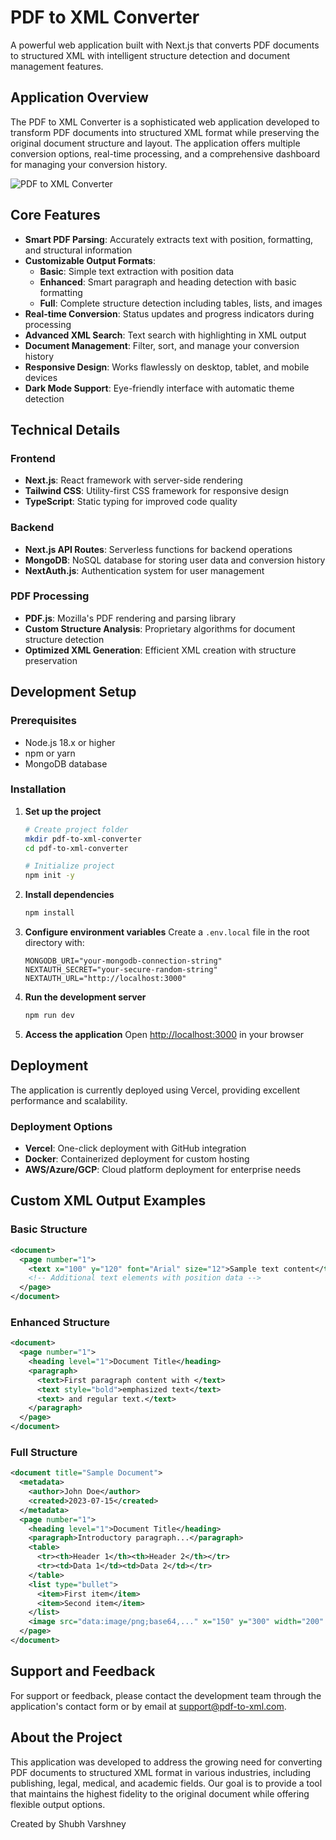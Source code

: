 # PDF to XML Converter

A powerful web application built with Next.js that converts PDF documents to structured XML with intelligent structure detection and document management features.

## Application Overview

The PDF to XML Converter is a sophisticated web application developed to transform PDF documents into structured XML format while preserving the original document structure and layout. The application offers multiple conversion options, real-time processing, and a comprehensive dashboard for managing your conversion history.

![PDF to XML Converter](https://pdf-to-xml-converter-ojxr5bhbi-shubhs-projects-f9ecbe95.vercel.app/)

## Core Features

- **Smart PDF Parsing**: Accurately extracts text with position, formatting, and structural information
- **Customizable Output Formats**: 
  - **Basic**: Simple text extraction with position data
  - **Enhanced**: Smart paragraph and heading detection with basic formatting
  - **Full**: Complete structure detection including tables, lists, and images
- **Real-time Conversion**: Status updates and progress indicators during processing
- **Advanced XML Search**: Text search with highlighting in XML output
- **Document Management**: Filter, sort, and manage your conversion history
- **Responsive Design**: Works flawlessly on desktop, tablet, and mobile devices
- **Dark Mode Support**: Eye-friendly interface with automatic theme detection

## Technical Details

### Frontend

- **Next.js**: React framework with server-side rendering
- **Tailwind CSS**: Utility-first CSS framework for responsive design
- **TypeScript**: Static typing for improved code quality

### Backend

- **Next.js API Routes**: Serverless functions for backend operations
- **MongoDB**: NoSQL database for storing user data and conversion history
- **NextAuth.js**: Authentication system for user management

### PDF Processing

- **PDF.js**: Mozilla's PDF rendering and parsing library
- **Custom Structure Analysis**: Proprietary algorithms for document structure detection
- **Optimized XML Generation**: Efficient XML creation with structure preservation

## Development Setup

### Prerequisites

- Node.js 18.x or higher
- npm or yarn
- MongoDB database

### Installation

1. **Set up the project**
   ```bash
   # Create project folder
   mkdir pdf-to-xml-converter
   cd pdf-to-xml-converter
   
   # Initialize project
   npm init -y
   ```

2. **Install dependencies**
   ```bash
   npm install
   ```

3. **Configure environment variables**
   Create a `.env.local` file in the root directory with:
   ```
   MONGODB_URI="your-mongodb-connection-string"
   NEXTAUTH_SECRET="your-secure-random-string"
   NEXTAUTH_URL="http://localhost:3000"
   ```

4. **Run the development server**
   ```bash
   npm run dev
   ```

5. **Access the application**
   Open [http://localhost:3000](http://localhost:3000) in your browser

## Deployment

The application is currently deployed using Vercel, providing excellent performance and scalability.

### Deployment Options

- **Vercel**: One-click deployment with GitHub integration
- **Docker**: Containerized deployment for custom hosting
- **AWS/Azure/GCP**: Cloud platform deployment for enterprise needs

## Custom XML Output Examples

### Basic Structure
```xml
<document>
  <page number="1">
    <text x="100" y="120" font="Arial" size="12">Sample text content</text>
    <!-- Additional text elements with position data -->
  </page>
</document>
```

### Enhanced Structure
```xml
<document>
  <page number="1">
    <heading level="1">Document Title</heading>
    <paragraph>
      <text>First paragraph content with </text>
      <text style="bold">emphasized text</text>
      <text> and regular text.</text>
    </paragraph>
  </page>
</document>
```

### Full Structure
```xml
<document title="Sample Document">
  <metadata>
    <author>John Doe</author>
    <created>2023-07-15</created>
  </metadata>
  <page number="1">
    <heading level="1">Document Title</heading>
    <paragraph>Introductory paragraph...</paragraph>
    <table>
      <tr><th>Header 1</th><th>Header 2</th></tr>
      <tr><td>Data 1</td><td>Data 2</td></tr>
    </table>
    <list type="bullet">
      <item>First item</item>
      <item>Second item</item>
    </list>
    <image src="data:image/png;base64,..." x="150" y="300" width="200" height="150" />
  </page>
</document>
```

## Support and Feedback

For support or feedback, please contact the development team through the application's contact form or by email at support@pdf-to-xml.com.

## About the Project

This application was developed to address the growing need for converting PDF documents to structured XML format in various industries, including publishing, legal, medical, and academic fields. Our goal is to provide a tool that maintains the highest fidelity to the original document while offering flexible output options.

Created by Shubh Varshney
